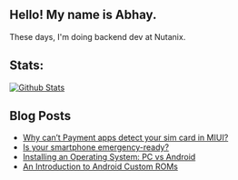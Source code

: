 ## Hello! My name is Abhay.

These days, I'm doing backend dev at Nutanix.

## Stats:

<a href="https://github.com/kshatriya-abhay">
    <img src="https://github-readme-stats.vercel.app/api?username=kshatriya-abhay" alt="Github Stats">
</a>

## Blog Posts

<!-- BLOG-POST-LIST:START -->
- [Why can’t Payment apps detect your sim card in MIUI?](https://kshatriya-abhay.medium.com/why-cant-payment-apps-detect-your-sim-card-in-miui-d4dfaefbec4f?source=rss-7e6c41a9c055------2)
- [Is your smartphone emergency-ready?](https://kshatriya-abhay.medium.com/is-your-smartphone-emergency-ready-a0b747949d39?source=rss-7e6c41a9c055------2)
- [Installing an Operating System: PC vs Android](https://kshatriya-abhay.medium.com/installing-an-operating-system-pc-vs-android-c03c1bf256c0?source=rss-7e6c41a9c055------2)
- [An Introduction to Android Custom ROMs](https://kshatriya-abhay.medium.com/an-introduction-to-android-custom-roms-8c5d03d89bb1?source=rss-7e6c41a9c055------2)
<!-- BLOG-POST-LIST:END -->

